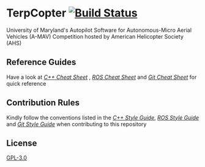 # TerpCopter [![Build Status](https://travis-ci.org/UMD-AMAV/TerpCopter.svg?branch=master)](https://travis-ci.org/UMD-AMAV/TerpCopter)
University of Maryland's Autopilot Software for Autonomous-Micro Aerial Vehicles (A-MAV) Competition hosted by American Helicopter Society (AHS)

## Reference Guides

Have a look at [*C++ Cheat Sheet*](www.pa.msu.edu/~duxbury/courses/phy480/Cpp_refcard.pdf) , [*ROS Cheat Sheet*](https://mirror.umd.edu/roswiki/attachments/de/ROScheatsheet.pdf) and [*Git Cheat Sheet*](https://services.github.com/kit/downloads/github-git-cheat-sheet.pdf) for quick reference

## Contribution Rules

Kindly follow the conventions listed in the [*C++ Style Guide*](https://google.github.io/styleguide/cppguide.html), [*ROS Style Guide*](https://github.com/ethz-asl/ros_best_practices/wiki) and [*Git Style Guide*](https://github.com/agis-/git-style-guide/blob/master/README.md) when contributing to this repository

## License

[GPL-3.0](https://github.com/UMD-AMAV/TerpCopter/blob/master/LICENSE)
